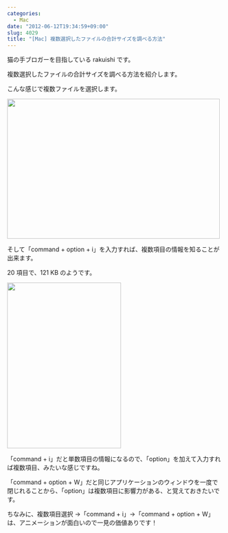 ```yaml
---
categories:
  - Mac
date: "2012-06-12T19:34:59+09:00"
slug: 4029
title: "[Mac] 複数選択したファイルの合計サイズを調べる方法"
---
```


猫の手ブロガーを目指している rakuishi です。

複数選択したファイルの合計サイズを調べる方法を紹介します。

こんな感じで複数ファイルを選択します。

<img alt="" src="/images/2012/06/4029_1.png" width="495" height="325">

そして「command + option + i」を入力すれば、複数項目の情報を知ることが出来ます。

20 項目で、121 KB のようです。

<img alt="" src="/images/2012/06/4029_2.png" width="265" height="385">

「command + i」だと単数項目の情報になるので、「option」を加えて入力すれば複数項目、みたいな感じですね。

「command + option + W」だと同じアプリケーションのウィンドウを一度で閉じれることから、「option」は複数項目に影響力がある、と覚えておきたいです。

ちなみに、複数項目選択 →「command + i」→「command + option + W」は、アニメーションが面白いので一見の価値ありです！
